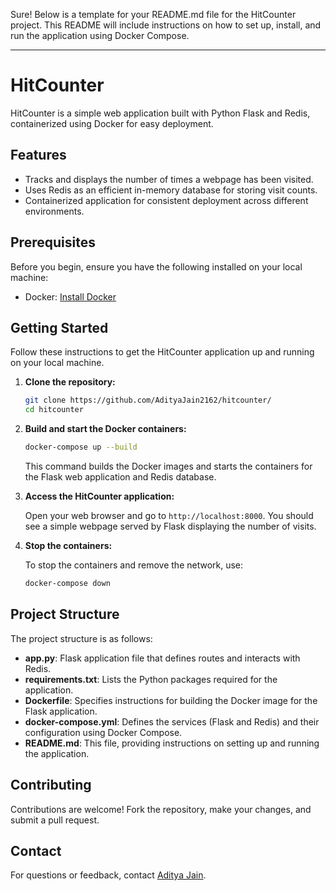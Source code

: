 Sure! Below is a template for your README.md file for the HitCounter project. This README will include instructions on how to set up, install, and run the application using Docker Compose.

---

# HitCounter

HitCounter is a simple web application built with Python Flask and Redis, containerized using Docker for easy deployment.

## Features

- Tracks and displays the number of times a webpage has been visited.
- Uses Redis as an efficient in-memory database for storing visit counts.
- Containerized application for consistent deployment across different environments.

## Prerequisites

Before you begin, ensure you have the following installed on your local machine:

- Docker: [Install Docker](https://docs.docker.com/get-docker/)

## Getting Started

Follow these instructions to get the HitCounter application up and running on your local machine.

1. **Clone the repository:**

   ```bash
   git clone https://github.com/AdityaJain2162/hitcounter/
   cd hitcounter
   ```

2. **Build and start the Docker containers:**

   ```bash
   docker-compose up --build
   ```

   This command builds the Docker images and starts the containers for the Flask web application and Redis database.

3. **Access the HitCounter application:**

   Open your web browser and go to `http://localhost:8000`. You should see a simple webpage served by Flask displaying the number of visits.

4. **Stop the containers:**

   To stop the containers and remove the network, use:

   ```bash
   docker-compose down
   ```

## Project Structure

The project structure is as follows:

- **app.py**: Flask application file that defines routes and interacts with Redis.
- **requirements.txt**: Lists the Python packages required for the application.
- **Dockerfile**: Specifies instructions for building the Docker image for the Flask application.
- **docker-compose.yml**: Defines the services (Flask and Redis) and their configuration using Docker Compose.
- **README.md**: This file, providing instructions on setting up and running the application.

## Contributing

Contributions are welcome! Fork the repository, make your changes, and submit a pull request.

## Contact

For questions or feedback, contact [Aditya Jain](jaditya700@gmail.com).